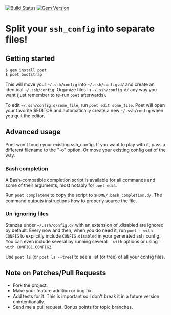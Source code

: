 [![Build Status](https://secure.travis-ci.org/awendt/poet.png)](http://travis-ci.org/awendt/poet)
[![Gem Version](https://badge.fury.io/rb/poet.png)](http://badge.fury.io/rb/poet)

# Split your `ssh_config` into separate files!

## Getting started

    $ gem install poet
    $ poet bootstrap

This will move your `~/.ssh/config` into `~/.ssh/config.d/` and create an identical `~/.ssh/config`.
Organize files in `~/.ssh/config.d/` any way you want (just remember to re-run `poet` afterwards).

To edit `~/.ssh/config.d/some_file`, run `poet edit some_file`.
Poet will open your favorite $EDITOR and automatically create a new `~/.ssh/config`
when you quit the editor.

## Advanced usage

Poet won't touch your existing ssh_config.
If you want to play with it, pass a different filename to the "-o" option.
Or move your existing config out of the way.

### Bash completion

A Bash-compatible completion script is available for all commands and some of their arguments, most
notably for `poet edit`.

Run `poet completeme` to copy the script to `$HOME/.bash_completion.d/`.
The command outputs instructions how to properly source the file.

### Un-ignoring files

Stanzas under `~/.ssh/config.d/` with an extension of .disabled are ignored by default.
Every now and then, when you do need it, run `poet --with CONFIG` to explicitly include
`CONFIG.disabled` in your generated ssh_config. You can even include several by running several
`--with` options or using `--with CONFIG1,CONFIG2`.

Use `poet ls` (or `poet ls --tree`) to see a list (or tree) of all your config files.

## Note on Patches/Pull Requests

* Fork the project.
* Make your feature addition or bug fix.
* Add tests for it. This is important so I don't break it in a future version unintentionally.
* Send me a pull request. Bonus points for topic branches.
